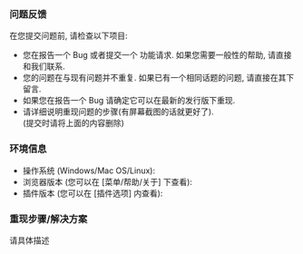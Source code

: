 ### 问题反馈
在您提交问题前, 请检查以下项目:
- 您在报告一个 Bug 或者提交一个 功能请求. 如果您需要一般性的帮助, 请直接和我们联系.
- 您的问题在与现有问题并不重复. 如果已有一个相同话题的问题, 请直接在其下留言.
- 如果您在报告一个 Bug 请确定它可以在最新的发行版下重现.
- 请详细说明重现问题的步骤(有屏幕截图的话就更好了).  
(提交时请将上面的内容删除)

### 环境信息
- 操作系统 (Windows/Mac OS/Linux):
- 浏览器版本 (您可以在 [菜单/帮助/关于] 下查看):
- 插件版本 (您可以在 [插件选项] 内查看):

### 重现步骤/解决方案
请具体描述